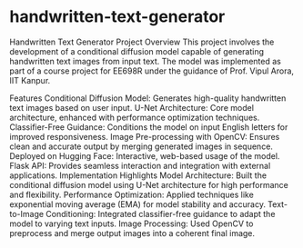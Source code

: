 # handwritten-text-generator
Handwritten Text Generator
Project Overview
This project involves the development of a conditional diffusion model capable of generating handwritten text images from input text. The model was implemented as part of a course project for EE698R under the guidance of Prof. Vipul Arora, IIT Kanpur.

Features
Conditional Diffusion Model: Generates high-quality handwritten text images based on user input.
U-Net Architecture: Core model architecture, enhanced with performance optimization techniques.
Classifier-Free Guidance: Conditions the model on input English letters for improved responsiveness.
Image Pre-processing with OpenCV: Ensures clean and accurate output by merging generated images in sequence.
Deployed on Hugging Face: Interactive, web-based usage of the model.
Flask API: Provides seamless interaction and integration with external applications.
Implementation Highlights
Model Architecture: Built the conditional diffusion model using U-Net architecture for high performance and flexibility.
Performance Optimization: Applied techniques like exponential moving average (EMA) for model stability and accuracy.
Text-to-Image Conditioning: Integrated classifier-free guidance to adapt the model to varying text inputs.
Image Processing: Used OpenCV to preprocess and merge output images into a coherent final image.
